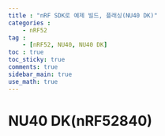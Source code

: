 ```yaml
---
title : "nRF SDK로 예제 빌드, 플래싱(NU40 DK)"
categories :
    - nRF52
tag :
    - [nRF52, NU40, NU40 DK]
toc : true
toc_sticky: true 
comments: true
sidebar_main: true
use_math: true
---
```


# NU40 DK(nRF52840)






